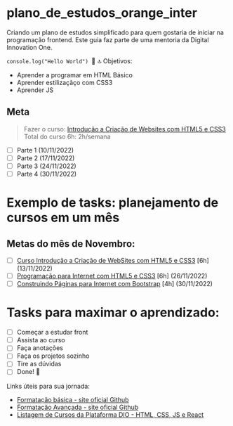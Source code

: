 # plano_de_estudos_orange_inter

Criando um plano de estudos simplificado para quem gostaria de iniciar na programação frontend. Este guia faz parte de uma mentoria da Digital Innovation One.

``console.log("Hello World") ``🌟 🔝 Objetivos:

- Aprender a programar em HTML Básico
- Aprender estilizaçãço com CSS3
- Aprender JS

## Meta
> Fazer o curso: [Introdução a Criação de Websites com HTML5 e CSS3](https://web.dio.me/course/introducao-criacao-de-websites-com-html5-e-css3/learning/462f831d-5fdf-485e-bf07-1d391eb94ac8) Total do curso 6h: 2h/semana

 - [ ] Parte 1 (10/11/2022)
 - [ ] Parte 2 (17/11/2022)
 - [ ] Parte 3 (24/11/2022)
 - [ ] Parte 4 (30/11/2022)
 
# Exemplo de tasks: planejamento de cursos em um mês

## Metas do mês de Novembro:
 - [ ] [Curso Introdução a Criação de WebSites com HTML5 e CSS3](https://web.dio.me/course/introducao-criacao-de-websites-com-html5-e-css3/learning/462f831d-5fdf-485e-bf07-1d391eb94ac8) [6h] (13/11/2022)
 - [ ] [Programação para Internet com HTML5 e CSS3](https://web.dio.me/course/programando-interfaces-com-html5-e-css3/learning/f5066ef9-b542-43c0-a3c5-1519c61b84ee) [6h] (26/11/2022)
 - [ ] [Construindo Páginas para Internet com Bootstrap](https://web.dio.me/play?level=beginner&skill=af94e086-7222-4626-bf21-b7d8ebecdbfd&tab=cursos) [4h] (30/11/2022)
 
# Tasks para maximar o aprendizado:
- [ ] Começar a estudar front
- [ ] Assista ao curso
- [ ] Faça anotações
- [ ] Faça os projetos sozinho
- [ ] Tire as dúvidas
- [ ] Done! 🎉

<!-- This content not appear is the rendered Markdown -->

Links úteis para sua jornada:

- [Formatação básica - site oficial Github](https://docs.github.com/pt/get-started/writing-on-github/getting-started-with-writing-and-formatting-on-github/basic-writing-and-formatting-syntax#paragraphs)
- [Formatação Avançada - site oficial Github](https://docs.github.com/pt/get-started/writing-on-github/getting-started-with-writing-and-formatting-on-github/basic-writing-and-formatting-syntax#paragraphs)
- [Listagem de Cursos da Plataforma DIO - HTML, CSS, JS e React](https://web.dio.me/play?skill=9e186e72-ffe6-4990-9324-a55cd69f7d5a&skill=af94e086-7222-4626-bf21-b7d8ebecdbfd&skill=ba551fa6-c9bb-4785-9830-812eb389c3c2&skill=91244518-6803-41e2-a974-5f2f00cb4a38&tab=cursos)
